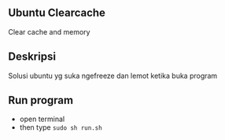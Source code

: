 ## Ubuntu Clearcache
Clear cache and memory

## Deskripsi
Solusi ubuntu yg suka ngefreeze dan lemot ketika buka program

## Run program
- open terminal
- then type `sudo sh run.sh`
